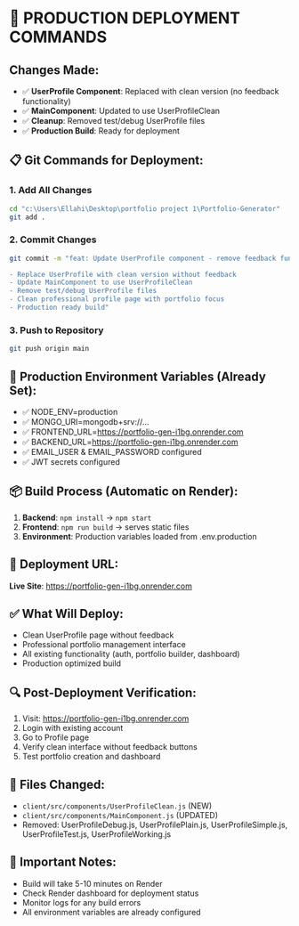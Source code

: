 # 🚀 PRODUCTION DEPLOYMENT COMMANDS

## Changes Made:
- ✅ **UserProfile Component**: Replaced with clean version (no feedback functionality)
- ✅ **MainComponent**: Updated to use UserProfileClean
- ✅ **Cleanup**: Removed test/debug UserProfile files
- ✅ **Production Build**: Ready for deployment

## 📋 Git Commands for Deployment:

### 1. Add All Changes
```bash
cd "c:\Users\Ellahi\Desktop\portfolio project 1\Portfolio-Generator"
git add .
```

### 2. Commit Changes
```bash
git commit -m "feat: Update UserProfile component - remove feedback functionality

- Replace UserProfile with clean version without feedback
- Update MainComponent to use UserProfileClean
- Remove test/debug UserProfile files
- Clean professional profile page with portfolio focus
- Production ready build"
```

### 3. Push to Repository
```bash
git push origin main
```

## 🔧 Production Environment Variables (Already Set):
- ✅ NODE_ENV=production
- ✅ MONGO_URI=mongodb+srv://...
- ✅ FRONTEND_URL=https://portfolio-gen-i1bg.onrender.com
- ✅ BACKEND_URL=https://portfolio-gen-i1bg.onrender.com
- ✅ EMAIL_USER & EMAIL_PASSWORD configured
- ✅ JWT secrets configured

## 📦 Build Process (Automatic on Render):
1. **Backend**: `npm install` → `npm start`
2. **Frontend**: `npm run build` → serves static files
3. **Environment**: Production variables loaded from .env.production

## 🎯 Deployment URL:
**Live Site**: https://portfolio-gen-i1bg.onrender.com

## ✅ What Will Deploy:
- Clean UserProfile page without feedback
- Professional portfolio management interface
- All existing functionality (auth, portfolio builder, dashboard)
- Production optimized build

## 🔍 Post-Deployment Verification:
1. Visit: https://portfolio-gen-i1bg.onrender.com
2. Login with existing account
3. Go to Profile page
4. Verify clean interface without feedback buttons
5. Test portfolio creation and dashboard

## 📝 Files Changed:
- `client/src/components/UserProfileClean.js` (NEW)
- `client/src/components/MainComponent.js` (UPDATED)
- Removed: UserProfileDebug.js, UserProfilePlain.js, UserProfileSimple.js, UserProfileTest.js, UserProfileWorking.js

## 🚨 Important Notes:
- Build will take 5-10 minutes on Render
- Check Render dashboard for deployment status
- Monitor logs for any build errors
- All environment variables are already configured